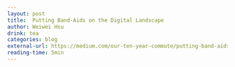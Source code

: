 ```yaml
---
layout: post
title:  Putting Band-Aids on the Digital Landscape
author: Weiwei Hsu
drink: tea
categories: blog
external-url: https://medium.com/our-ten-year-commute/putting-band-aids-on-the-digital-landscape-f36c9d74b4b6
reading-time: 5min
---
```


